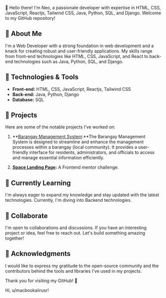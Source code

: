 
👋 Hello there! I'm Neo, a passionate developer with expertise in HTML, CSS, JavaScript, Reactjs, Tailwind CSS, Java, Python, SQL, and Django. Welcome to my GitHub repository!

## 🚀 About Me

I'm a Web Developer with a strong foundation in web development and a knack for creating robust and user-friendly applications. My skills range from front-end technologies like HTML, CSS, JavaScript, and React to back-end technologies such as Java, Python, SQL, and Django.

## 🔧 Technologies & Tools

- **Front-end:** HTML, CSS, JavaScript, Reactjs, Tailwind CSS
- **Back-end:** Java, Python, Django
- **Database:** SQL

## 📂 Projects

Here are some of the notable projects I've worked on:

1. **[Barangay Management System](https://github.com/Neo-Cicada/Thesis-Barangay-Management-System):**The Barangay Management System is designed to streamline and enhance the management processes within a barangay (local community). It provides a user-friendly interface for residents, administrators, and officials to access and manage essential information efficiently.


2. **[Space Landing Page](https://github.com/Neo-Cicada/space-tourism):** A Frontend mentor challenge.

## 🌱 Currently Learning

I'm always eager to expand my knowledge and stay updated with the latest technologies. Currently, I'm diving into Backend technologies.


## 🤝 Collaborate

I'm open to collaborations and discussions. If you have an interesting project or idea, feel free to reach out. Let's build something amazing together!

## 🙏 Acknowledgments

I would like to express my gratitude to the open-source community and the contributors behind the tools and libraries I've used in my projects.

Thank you for visiting my GitHub! 🚀

Hi, u/macbookaiirusr! 
